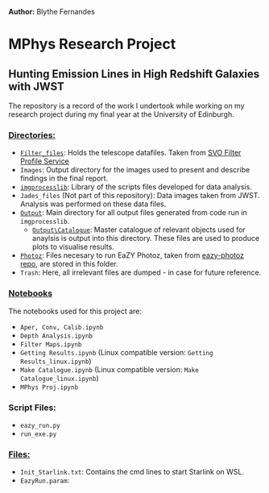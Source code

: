 **Author:** Blythe Fernandes

# MPhys Research Project
## Hunting Emission Lines in High Redshift Galaxies with JWST

The repository is a record of the work I undertook while working on my research project during my final year at the University of Edinburgh.

### <ins>Directories:</ins>
- [`Filter_files`](https://github.com/RoxieBethyl/MPhys-Project/tree/main/Filter_files): Holds the telescope datafiles. Taken from [SVO Filter Profile Service](http://svo2.cab.inta-csic.es/theory/fps/index.php?mode=browse)
- `Images`: Output directory for the images used to present and describe findings in the final report.
- [`imgprocesslib`](https://github.com/RoxieBethyl/MPhys-Project/tree/main/imgprocesslib): Library of the scripts files developed for data analysis.
- `Jades_files` (Not part of this repository): Data images taken from JWST. Analysis was performed on these data files.
- [`Output`](https://github.com/RoxieBethyl/MPhys-Project/tree/main/Output): Main directory for all output files generated from code run in `imgprocesslib`.
  - [`Output\Catalogue`](https://github.com/RoxieBethyl/MPhys-Project/tree/main/Output/Catalogue): Master catalogue of relevant objects used for anaylsis is output into this directory. These files are used to produce plots to visualise results.
- [`Photoz`](https://github.com/RoxieBethyl/MPhys-Project/tree/main/Photoz): Files necesary to run EaZY Photoz, taken from [eazy-photoz repo](https://github.com/gbrammer/eazy-photoz/), are stored in this folder.
- `Trash`: Here, all irrelevant files are dumped - in case for future reference.

### <ins>Notebooks</ins>
The notebooks used for this project are:
- `Aper, Conv, Calib.ipynb`
- `Depth Analysis.ipynb`
- `Filter Maps.ipynb`
- `Getting Results.ipynb` (Linux compatible version: `Getting Results_linux.ipynb`)
- `Make Catalogue.ipynb` (Linux compatible version: `Make Catalogue_linux.ipynb`)
- `MPhys Proj.ipynb`

### Script Files:
- `eazy_run.py`
- `run_exe.py`

### <ins>Files:</ins>
- `Init_Starlink.txt`: Contains the cmd lines to start Starlink on WSL.
- `EazyRun.param`: